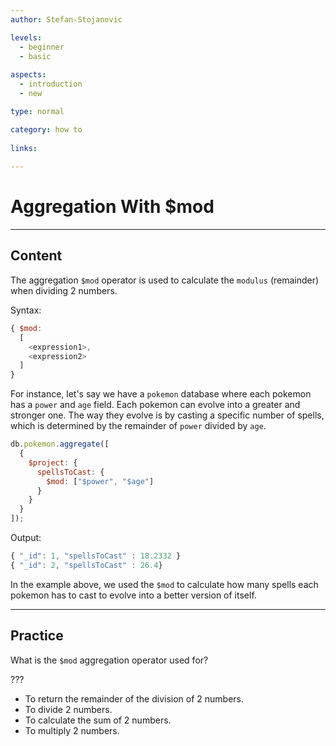 ```yaml
---
author: Stefan-Stojanovic

levels:
  - beginner
  - basic
  
aspects:
  - introduction
  - new

type: normal

category: how to
   
links:
  
---
```

# Aggregation With $mod
---
## Content

The aggregation `$mod` operator is used to calculate the `modulus` (remainder) when dividing 2 numbers.

Syntax:
```javascript
{ $mod: 
  [ 
    <expression1>, 
    <expression2> 
  ] 
}
```

For instance, let's say we have a `pokemon` database where each pokemon has a `power` and `age` field. Each pokemon can evolve into a greater and stronger one. The way they evolve is by casting a specific number of spells, which is determined by the remainder of `power` divided by `age`.

```javascript
db.pokemon.aggregate([
  {
    $project: {
      spellsToCast: {
        $mod: ["$power", "$age"]
      }
    }
  }
]);
```
Output:
```javascript
{ "_id": 1, "spellsToCast" : 18.2332 }
{ "_id": 2, "spellsToCast" : 26.4}
```

In the example above, we used the `$mod` to calculate how many spells each pokemon has to cast to evolve into a better version of itself.

---
## Practice

What is the `$mod` aggregation operator used for?

???

* To return the remainder of the division of 2 numbers.
* To divide 2 numbers.
* To calculate the sum of 2 numbers.
* To multiply 2 numbers.